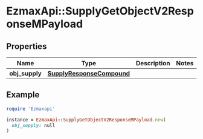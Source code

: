 # EzmaxApi::SupplyGetObjectV2ResponseMPayload

## Properties

| Name | Type | Description | Notes |
| ---- | ---- | ----------- | ----- |
| **obj_supply** | [**SupplyResponseCompound**](SupplyResponseCompound.md) |  |  |

## Example

```ruby
require 'Ezmaxapi'

instance = EzmaxApi::SupplyGetObjectV2ResponseMPayload.new(
  obj_supply: null
)
```

